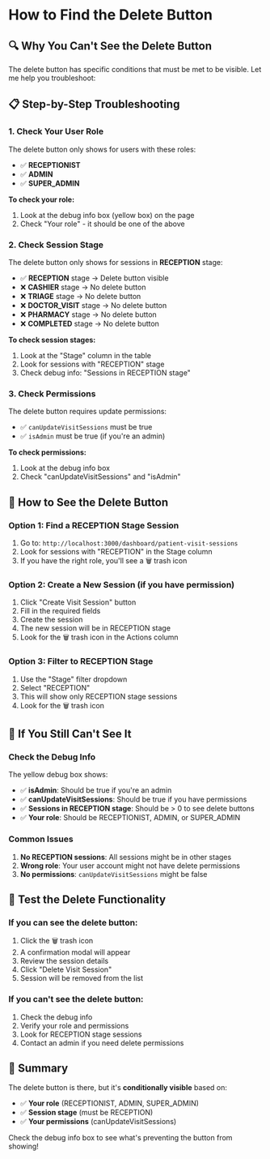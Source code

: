 # How to Find the Delete Button

## 🔍 **Why You Can't See the Delete Button**

The delete button has specific conditions that must be met to be visible. Let me help you troubleshoot:

## 📋 **Step-by-Step Troubleshooting**

### **1. Check Your User Role**
The delete button only shows for users with these roles:
- ✅ **RECEPTIONIST**
- ✅ **ADMIN** 
- ✅ **SUPER_ADMIN**

**To check your role:**
1. Look at the debug info box (yellow box) on the page
2. Check "Your role" - it should be one of the above

### **2. Check Session Stage**
The delete button only shows for sessions in **RECEPTION** stage:
- ✅ **RECEPTION** stage → Delete button visible
- ❌ **CASHIER** stage → No delete button
- ❌ **TRIAGE** stage → No delete button
- ❌ **DOCTOR_VISIT** stage → No delete button
- ❌ **PHARMACY** stage → No delete button
- ❌ **COMPLETED** stage → No delete button

**To check session stages:**
1. Look at the "Stage" column in the table
2. Look for sessions with "RECEPTION" stage
3. Check debug info: "Sessions in RECEPTION stage"

### **3. Check Permissions**
The delete button requires update permissions:
- ✅ `canUpdateVisitSessions` must be true
- ✅ `isAdmin` must be true (if you're an admin)

**To check permissions:**
1. Look at the debug info box
2. Check "canUpdateVisitSessions" and "isAdmin"

## 🎯 **How to See the Delete Button**

### **Option 1: Find a RECEPTION Stage Session**
1. Go to: `http://localhost:3000/dashboard/patient-visit-sessions`
2. Look for sessions with "RECEPTION" in the Stage column
3. If you have the right role, you'll see a 🗑️ trash icon

### **Option 2: Create a New Session (if you have permission)**
1. Click "Create Visit Session" button
2. Fill in the required fields
3. Create the session
4. The new session will be in RECEPTION stage
5. Look for the 🗑️ trash icon in the Actions column

### **Option 3: Filter to RECEPTION Stage**
1. Use the "Stage" filter dropdown
2. Select "RECEPTION"
3. This will show only RECEPTION stage sessions
4. Look for the 🗑️ trash icon

## 🔧 **If You Still Can't See It**

### **Check the Debug Info**
The yellow debug box shows:
- ✅ **isAdmin**: Should be true if you're an admin
- ✅ **canUpdateVisitSessions**: Should be true if you have permissions
- ✅ **Sessions in RECEPTION stage**: Should be > 0 to see delete buttons
- ✅ **Your role**: Should be RECEPTIONIST, ADMIN, or SUPER_ADMIN

### **Common Issues**
1. **No RECEPTION sessions**: All sessions might be in other stages
2. **Wrong role**: Your user account might not have delete permissions
3. **No permissions**: `canUpdateVisitSessions` might be false

## 🧪 **Test the Delete Functionality**

### **If you can see the delete button:**
1. Click the 🗑️ trash icon
2. A confirmation modal will appear
3. Review the session details
4. Click "Delete Visit Session"
5. Session will be removed from the list

### **If you can't see the delete button:**
1. Check the debug info
2. Verify your role and permissions
3. Look for RECEPTION stage sessions
4. Contact an admin if you need delete permissions

## 🎉 **Summary**

The delete button is there, but it's **conditionally visible** based on:
- ✅ **Your role** (RECEPTIONIST, ADMIN, SUPER_ADMIN)
- ✅ **Session stage** (must be RECEPTION)
- ✅ **Your permissions** (canUpdateVisitSessions)

Check the debug info box to see what's preventing the button from showing!
